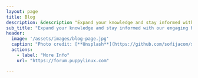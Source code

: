 ```yaml
---
layout: page
title: Blog
description: &description "Expand your knowledge and stay informed with our engaging blog posts"
sub_title: "Expand your knowledge and stay informed with our engaging blog posts"
header:
  image: '/assets/images/blog-page.jpg'
  caption: "Photo credit: [**Unsplash**](https://github.com/sofijacom/sofijacom.github.io/blob/master/assets/images/blog-page.jpg?raw=true)"
  actions:
    - label: "More Info"
    url: "https://forum.puppylinux.com"
    
---
```

